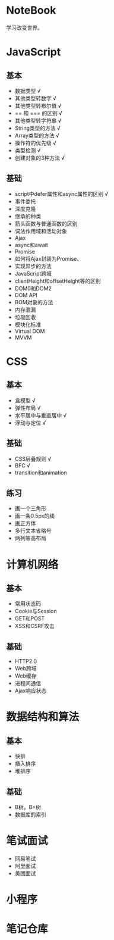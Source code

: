 # NoteBook

学习改变世界。

# JavaScript

## 基本

- 数据类型 √
- 其他类型转数字 √
- 其他类型转布尔值 √
- == 和 === 的区别 √
- 其他类型转字符串 √
- String类型的方法 √
- Array类型的方法 √
- 操作符的优先级 √
- 类型检测 √
- 创建对象的3种方法 √

## 基础

- script中defer属性和async属性的区别 √
- 事件委托 
- 深度克隆
- 继承的种类
- 箭头函数与普通函数的区别
- 词法作用域和活动对象
- Ajax
- async和await
- Promise
- 如何将Ajax封装为Promise、
- 实现异步的方法
- JavaScript跨域
- clientHeight和offsetHeight等的区别
- DOM0和DOM2
- DOM API
- BOM对象的方法
- 内存泄漏
- 垃圾回收
- 模块化标准
- Virtual DOM
- MVVM

# CSS

## 基本

- 盒模型 √
- 弹性布局 √
- 水平居中与垂直居中 √
- 浮动与定位 √

## 基础

- CSS层叠规则  √
- BFC √
- transition和animation

## 练习

- 画一个三角形
- 画一条0.5px的线
- 画正方体
- 多行文本省略号
- 两列等高布局

# 计算机网络

## 基本

- 常用状态码
- Cookie与Session
- GET和POST
- XSS和CSRF攻击

## 基础

- HTTP2.0 
- Web跨域
- Web缓存
- 进程间通信
- Ajax响应状态

# 数据结构和算法

## 基本

- 快排
- 插入排序
- 堆排序

## 基础

- B树，B+树
- 数据库的索引

# 笔试面试

- 网易笔试
- 阿里面试
- 美团面试

# 小程序

# 笔记仓库

